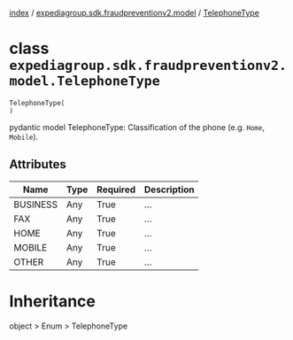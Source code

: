 [index](index.md) /
[expediagroup.sdk.fraudpreventionv2.model](expediagroup.sdk.fraudpreventionv2.model.md)
/ [TelephoneType](TelephoneType.md)

# class `expediagroup.sdk.fraudpreventionv2.model.TelephoneType`

```
TelephoneType(
)
```

pydantic model TelephoneType: Classification of the phone (e.g. `Home`,
`Mobile`).

## Attributes

| Name     | Type | Required | Description |
| -------- | ---- | -------- | ----------- |
| BUSINESS | Any  | True     | …           |
| FAX      | Any  | True     | …           |
| HOME     | Any  | True     | …           |
| MOBILE   | Any  | True     | …           |
| OTHER    | Any  | True     | …           |

# Inheritance

object > Enum > TelephoneType
